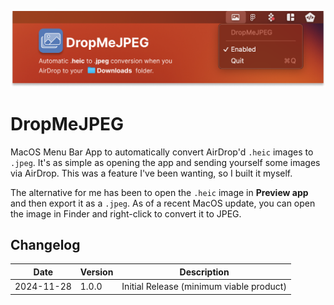 ![Banner](docs/Banner.png)

# DropMeJPEG

MacOS Menu Bar App to automatically convert AirDrop'd `.heic` images to `.jpeg`. It's as simple as opening the app and sending yourself some images via AirDrop. This was a feature I've been wanting, so I built it myself.

The alternative for me has been to open the `.heic` image in **Preview app** and then export it as a `.jpeg`. As of a recent MacOS update, you can open the image in Finder and right-click to convert it to JPEG.

## Changelog

| Date       | Version | Description                              |
| ---------- | ------- | ---------------------------------------- |
| 2024-11-28 | 1.0.0   | Initial Release (minimum viable product) |
